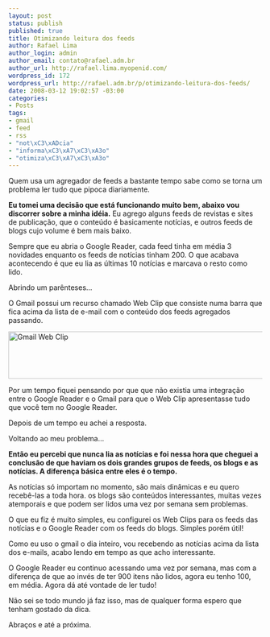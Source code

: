 ```yaml
--- 
layout: post
status: publish
published: true
title: Otimizando leitura dos feeds
author: Rafael Lima
author_login: admin
author_email: contato@rafael.adm.br
author_url: http://rafael.lima.myopenid.com/
wordpress_id: 172
wordpress_url: http://rafael.adm.br/p/otimizando-leitura-dos-feeds/
date: 2008-03-12 19:02:57 -03:00
categories: 
- Posts
tags: 
- gmail
- feed
- rss
- "not\xC3\xADcia"
- "informa\xC3\xA7\xC3\xA3o"
- "otimiza\xC3\xA7\xC3\xA3o"
---
```

Quem usa um agregador de feeds a bastante tempo sabe como se torna um problema ler tudo que pipoca diariamente.

<strong>Eu tomei uma decisão que está funcionando muito bem, abaixo vou discorrer sobre a minha idéia.</strong>
Eu agrego alguns feeds de revistas e sites de publicação, que o conteúdo é basicamente notícias, e outros feeds de blogs cujo volume é bem mais baixo.

Sempre que eu abria o Google Reader, cada feed tinha em média 3 novidades enquanto os feeds de notícias tinham 200. O que acabava acontecendo é que eu lia as últimas 10 notícias e marcava o resto como lido.

Abrindo um parênteses...

O Gmail possui um recurso chamado Web Clip que consiste numa barra que fica acima da lista de e-mail com o conteúdo dos feeds agregados passando.

<img src="http://rafael.adm.br/wp-content/uploads/2008/03/gmail-customize-rss-clips.png" alt="Gmail Web Clip" height="94" width="600" />

Por um tempo fiquei pensando por que que não existia uma integração entre o Google Reader e o Gmail para que o Web Clip apresentasse tudo que você tem no Google Reader.

Depois de um tempo eu achei a resposta.

Voltando ao meu problema...

<strong>Então eu percebi que nunca lia as notícias e foi nessa hora que cheguei a conclusão de que haviam os dois grandes grupos de feeds, os blogs e as notícias. A diferença básica entre eles é o tempo.</strong>

As notícias só importam no momento, são mais dinâmicas e eu quero recebê-las a toda hora. os blogs são conteúdos interessantes, muitas vezes atemporais e que podem ser lidos uma vez por semana sem problemas.

O que eu fiz é muito simples, eu configurei os Web Clips para os feeds  das notícias e o Google Reader com os feeds do blogs. Simples porém útil!

Como eu uso o gmail o dia inteiro, vou recebendo as notícias acima da lista dos e-mails, acabo lendo em tempo as que acho interessante.

O Google Reader  eu continuo acessando uma vez por semana, mas com a diferença de que ao invés de ter 900 itens não lidos, agora eu tenho 100, em média.  Agora dá até vontade de ler tudo!

Não sei se todo mundo já faz isso, mas de qualquer forma espero que tenham gostado da dica.

Abraços e até a próxima.
